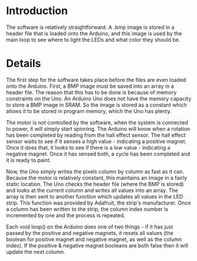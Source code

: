 # Introduction #

The software is relatively straightforward. A .bmp image is stored in a header file that is loaded onto the Arduino, and this image is used by the main loop to see where to light the LEDs and what color they should be.


# Details #

The first step for the software takes place before the files are even loaded onto the Arduino. First, a BMP image must be saved into an array in a header file. The reason that this has to be done is because of memory constraints on the Uno. An Arduino Uno does not have the memory capacity to store a BMP image in SRAM. So the image is stored as a constant which allows it to be stored in program memory, which the Uno has plenty.

The motor is not controlled by the software, when the system is connected to power, it will simply start spinning. The Arduino will know when a rotation has been completed by reading from the hall effect sensor. The hall effect sensor waits to see if it senses a high value - indicating a positive magnet. Once it does that, it looks to see if there is a low value - indicating a negative magnet. Once it has sensed both, a cycle has been completed and it is ready to paint.

Now, the Uno simply writes the pixels column by column as fast as it can. Because the motor is relatively constant, this maintains an image in a fairly static location.  The Uno checks the header file (where the BMP is stored) and looks at the current column and writes all values into an array. The array is then sent to another function which updates all values in the LED strip. This function was provided by Adafruit, the strip's manufacturer. Once a column has been written to the strip, the column index number is incremented by one and the process is repeated.

Each void loop() on the Arduino does one of two things - if it has just passed by the positive and negative magnets, it resets all values (the boolean for positive magnet and negative magnet, as well as the column index). If the positive & negative magnet booleans are both false then it will update the next column.